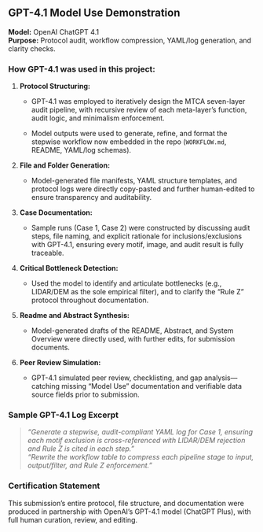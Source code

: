 ## GPT-4.1 Model Use Demonstration

**Model:** OpenAI ChatGPT 4.1  
**Purpose:** Protocol audit, workflow compression, YAML/log generation, and clarity checks.

### **How GPT-4.1 was used in this project:**

1. **Protocol Structuring:**
    
    - GPT-4.1 was employed to iteratively design the MTCA seven-layer audit pipeline, with recursive review of each meta-layer’s function, audit logic, and minimalism enforcement.
        
    - Model outputs were used to generate, refine, and format the stepwise workflow now embedded in the repo (`WORKFLOW.md`, README, YAML/log schemas).
        
2. **File and Folder Generation:**
    
    - Model-generated file manifests, YAML structure templates, and protocol logs were directly copy-pasted and further human-edited to ensure transparency and auditability.
        
3. **Case Documentation:**
    
    - Sample runs (Case 1, Case 2) were constructed by discussing audit steps, file naming, and explicit rationale for inclusions/exclusions with GPT-4.1, ensuring every motif, image, and audit result is fully traceable.
        
4. **Critical Bottleneck Detection:**
    
    - Used the model to identify and articulate bottlenecks (e.g., LIDAR/DEM as the sole empirical filter), and to clarify the “Rule Z” protocol throughout documentation.
        
5. **Readme and Abstract Synthesis:**
    
    - Model-generated drafts of the README, Abstract, and System Overview were directly used, with further edits, for submission documents.
        
6. **Peer Review Simulation:**
    
    - GPT-4.1 simulated peer review, checklisting, and gap analysis—catching missing “Model Use” documentation and verifiable data source fields prior to submission.
        

### **Sample GPT-4.1 Log Excerpt**

> _“Generate a stepwise, audit-compliant YAML log for Case 1, ensuring each motif exclusion is cross-referenced with LIDAR/DEM rejection and Rule Z is cited in each step.”_  
> _“Rewrite the workflow table to compress each pipeline stage to input, output/filter, and Rule Z enforcement.”_

### **Certification Statement**

This submission’s entire protocol, file structure, and documentation were produced in partnership with OpenAI’s GPT-4.1 model (ChatGPT Plus), with full human curation, review, and editing.
